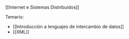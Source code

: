 [[Internet e Sistemas Distribuidos]]

Temario:
+ [[Introducción a lenguajes de intercambio de datos]]
+ [[XML]]